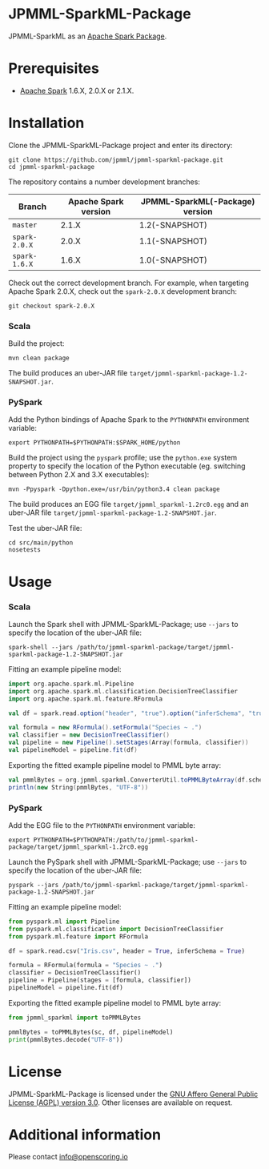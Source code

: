 JPMML-SparkML-Package
=====================

JPMML-SparkML as an [Apache Spark Package](https://spark-packages.org/).

# Prerequisites #

* [Apache Spark](http://spark.apache.org/) 1.6.X, 2.0.X or 2.1.X.

# Installation #

Clone the JPMML-SparkML-Package project and enter its directory:
```
git clone https://github.com/jpmml/jpmml-sparkml-package.git
cd jpmml-sparkml-package
```

The repository contains a number development branches:

| Branch | Apache Spark version | JPMML-SparkML(-Package) version |
|--------|----------------------|---------------------------------|
| `master` | 2.1.X | 1.2(-SNAPSHOT) |
| `spark-2.0.X` | 2.0.X | 1.1(-SNAPSHOT) |
| `spark-1.6.X` | 1.6.X | 1.0(-SNAPSHOT) |

Check out the correct development branch. For example, when targeting Apache Spark 2.0.X, check out the `spark-2.0.X` development branch:
```
git checkout spark-2.0.X
```

### Scala ###

Build the project:
```
mvn clean package
```

The build produces an uber-JAR file `target/jpmml-sparkml-package-1.2-SNAPSHOT.jar`.

### PySpark ###

Add the Python bindings of Apache Spark to the `PYTHONPATH` environment variable:
```
export PYTHONPATH=$PYTHONPATH:$SPARK_HOME/python
```

Build the project using the `pyspark` profile; use the `python.exe` system property to specify the location of the Python executable (eg. switching between Python 2.X and 3.X executables):
```
mvn -Ppyspark -Dpython.exe=/usr/bin/python3.4 clean package
```

The build produces an EGG file `target/jpmml_sparkml-1.2rc0.egg` and an uber-JAR file `target/jpmml-sparkml-package-1.2-SNAPSHOT.jar`.

Test the uber-JAR file:
```
cd src/main/python
nosetests
```

# Usage #

### Scala ###

Launch the Spark shell with JPMML-SparkML-Package; use `--jars` to specify the location of the uber-JAR file:
```
spark-shell --jars /path/to/jpmml-sparkml-package/target/jpmml-sparkml-package-1.2-SNAPSHOT.jar
```

Fitting an example pipeline model:
```scala
import org.apache.spark.ml.Pipeline
import org.apache.spark.ml.classification.DecisionTreeClassifier
import org.apache.spark.ml.feature.RFormula

val df = spark.read.option("header", "true").option("inferSchema", "true").csv("Iris.csv")

val formula = new RFormula().setFormula("Species ~ .")
val classifier = new DecisionTreeClassifier()
val pipeline = new Pipeline().setStages(Array(formula, classifier))
val pipelineModel = pipeline.fit(df)
```

Exporting the fitted example pipeline model to PMML byte array:
```scala
val pmmlBytes = org.jpmml.sparkml.ConverterUtil.toPMMLByteArray(df.schema, pipelineModel)
println(new String(pmmlBytes, "UTF-8"))
```

### PySpark ###

Add the EGG file to the `PYTHONPATH` environment variable:
```
export PYTHONPATH=$PYTHONPATH:/path/to/jpmml-sparkml-package/target/jpmml_sparkml-1.2rc0.egg
```

Launch the PySpark shell with JPMML-SparkML-Package; use `--jars` to specify the location of the uber-JAR file:
```
pyspark --jars /path/to/jpmml-sparkml-package/target/jpmml-sparkml-package-1.2-SNAPSHOT.jar
```

Fitting an example pipeline model:
```python
from pyspark.ml import Pipeline
from pyspark.ml.classification import DecisionTreeClassifier
from pyspark.ml.feature import RFormula

df = spark.read.csv("Iris.csv", header = True, inferSchema = True)

formula = RFormula(formula = "Species ~ .")
classifier = DecisionTreeClassifier()
pipeline = Pipeline(stages = [formula, classifier])
pipelineModel = pipeline.fit(df)
```

Exporting the fitted example pipeline model to PMML byte array:
```python
from jpmml_sparkml import toPMMLBytes

pmmlBytes = toPMMLBytes(sc, df, pipelineModel)
print(pmmlBytes.decode("UTF-8"))
```

# License #

JPMML-SparkML-Package is licensed under the [GNU Affero General Public License (AGPL) version 3.0](http://www.gnu.org/licenses/agpl-3.0.html). Other licenses are available on request.

# Additional information #

Please contact [info@openscoring.io](mailto:info@openscoring.io)
